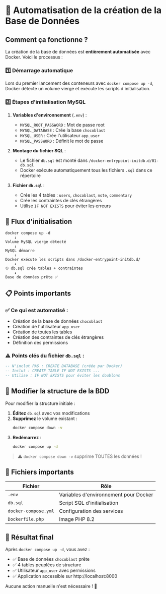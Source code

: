 # 🚀 Automatisation de la création de la Base de Données

## Comment ça fonctionne ?

La création de la base de données est **entièrement automatisée** avec Docker. Voici le processus :

### 1️⃣ **Démarrage automatique**
Lors du premier lancement des conteneurs avec `docker compose up -d`, Docker détecte un volume vierge et exécute les scripts d'initialisation.

### 2️⃣ **Étapes d'initialisation MySQL**

1. **Variables d'environnement** (`.env`) :
   - `MYSQL_ROOT_PASSWORD` : Mot de passe root
   - `MYSQL_DATABASE` : Crée la base `chocoblast`
   - `MYSQL_USER` : Crée l'utilisateur `app_user`
   - `MYSQL_PASSWORD` : Définit le mot de passe

2. **Montage du fichier SQL** :
   - Le fichier `db.sql` est monté dans `/docker-entrypoint-initdb.d/01-db.sql`
   - Docker exécute automatiquement tous les fichiers `.sql` dans ce répertoire

3. **Fichier `db.sql`** :
   - Crée les 4 tables : `users`, `chocoblast`, `note`, `commentary`
   - Crée les contraintes de clés étrangères
   - Utilise `IF NOT EXISTS` pour éviter les erreurs

## 🔄 Flux d'initialisation

```
docker compose up -d
    ↓
Volume MySQL vierge détecté
    ↓
MySQL démarre
    ↓
Docker exécute les scripts dans /docker-entrypoint-initdb.d/
    ↓
① db.sql crée tables + contraintes
    ↓
Base de données prête ✅
```

## 📋 Points importants

### ✅ Ce qui est automatisé :
- Création de la base de données `chocoblast`
- Création de l'utilisateur `app_user`
- Création de toutes les tables
- Création des contraintes de clés étrangères
- Définition des permissions

### ⚠️ Points clés du fichier `db.sql` :
```sql
-- N'inclut PAS : CREATE DATABASE (créée par Docker)
-- Inclut : CREATE TABLE IF NOT EXISTS ...
-- Utilise : IF NOT EXISTS pour éviter les doublons
```

## 🔧 Modifier la structure de la BDD

Pour modifier la structure initiale :

1. **Éditez** `db.sql` avec vos modifications
2. **Supprimez** le volume existant :
   ```bash
   docker compose down -v
   ```
3. **Redémarrez** :
   ```bash
   docker compose up -d
   ```

> ⚠️ `docker compose down -v` supprime TOUTES les données !

## 📂 Fichiers importants

| Fichier | Rôle |
|---------|------|
| `.env` | Variables d'environnement pour Docker |
| `db.sql` | Script SQL d'initialisation |
| `docker-compose.yml` | Configuration des services |
| `Dockerfile.php` | Image PHP 8.2 |

## 🎯 Résultat final

Après `docker compose up -d`, vous avez :
- ✅ Base de données `chocoblast` prête
- ✅ 4 tables peuplées de structure
- ✅ Utilisateur `app_user` avec permissions
- ✅ Application accessible sur http://localhost:8000

Aucune action manuelle n'est nécessaire ! 🎉